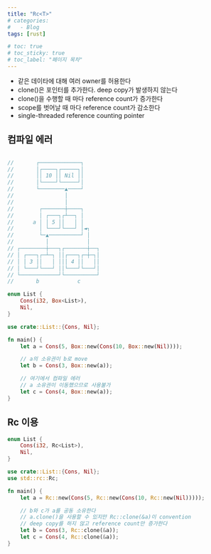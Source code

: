 ```yaml
---
title: "Rc<T>"
# categories:
#   - Blog
tags: [rust]

# toc: true
# toc_sticky: true
# toc_label: "페이지 목차"
---
```


* 같은 데이타에 대해 여러 owner를 허용한다
* clone()은 포인터를 추가한다. deep copy가 발생하지 않는다
* clone()을 수행할 때 마다 reference count가 증가한다
* scope를 벗어날 때 마다 reference count가 감소한다
* single-threaded reference counting pointer

## 컴파일 에러
```rust

//       ┌─────────────┐     
//       │┌────┐┌─────┐│     
//       ││ 10 ││ Nil ││     
//       │└────┘└─────┘│     
//       └────────▲────┘     
//                │          
//                │          
//        ┌───────┼────┐     
//        │ ┌───┐┌┴──┐ │     
//      a │ │ 5 ││   │ │     
//        │ └───┘└───┘ │◄┐   
//        └─▲──────────┘ │   
//          │            │   
// ┌────────┼───┐┌───────┼──┐
// │ ┌───┐┌─┴─┐ ││┌───┐┌─┼─┐│
// │ │ 3 ││   │ │││ 4 ││   ││
// │ └───┘└───┘ ││└───┘└───┘│
// └────────────┘└──────────┘
//       b            c      

enum List {
    Cons(i32, Box<List>),
    Nil,
}

use crate::List::{Cons, Nil};

fn main() {
    let a = Cons(5, Box::new(Cons(10, Box::new(Nil))));

    // a의 소유권이 b로 move
    let b = Cons(3, Box::new(a));

    // 여기에서 컴파일 에러
    // a 소유권이 이동했으므로 사용불가
    let c = Cons(4, Box::new(a));
}
```

## Rc<List> 이용
```rust
enum List {
    Cons(i32, Rc<List>),
    Nil,
}

use crate::List::{Cons, Nil};
use std::rc::Rc;

fn main() {
    let a = Rc::new(Cons(5, Rc::new(Cons(10, Rc::new(Nil)))));

    // b와 c가 a를 공동 소유한다
    // a.clone()을 사용할 수 있지만 Rc::clone(&a)이 convention
    // deep copy를 하지 않고 reference count만 증가한다    
    let b = Cons(3, Rc::clone(&a));
    let c = Cons(4, Rc::clone(&a));
}
```
